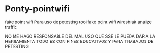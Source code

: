 # Ponty-pointwifi
fake point wifi
Para uso de petesting 
tool fake point wifi wireshrak analize traffic

NO ME HAGO RESPONSABLE DEL MAL USO QUE SSE LE PUEDA DAR A LA HERRAMIENTA TODO ES CON FINES EDUCATIVOS Y PARA TRABAJOS DE PETESTING 
